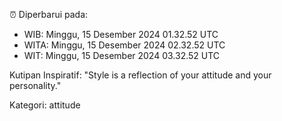 ⏰ Diperbarui pada:
- WIB: Minggu, 15 Desember 2024 01.32.52 UTC
- WITA: Minggu, 15 Desember 2024 02.32.52 UTC
- WIT: Minggu, 15 Desember 2024 03.32.52 UTC

Kutipan Inspiratif:
"Style is a reflection of your attitude and your personality."


Kategori: attitude

